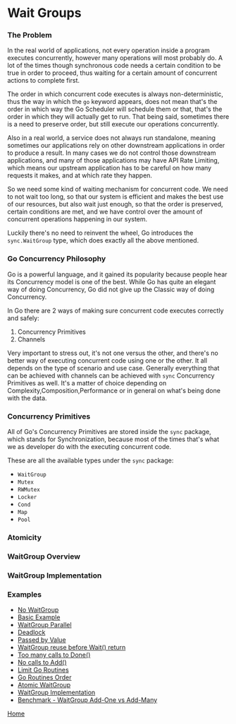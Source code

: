 # Wait Groups

### The Problem

In the real world of applications, not every operation inside a program executes concurrently,
however many operations will most probably do. A lot of the times though synchronous code
needs a certain condition to be true in order to proceed, thus waiting for a certain amount
of concurrent actions to complete first.

The order in which concurrent code executes is always non-deterministic, thus the way in which
the `go` keyword appears, does not mean that's the order in which way the Go Scheduler will
schedule them or that, that's the order in which they will actually get to run.
That being said, sometimes there is a need to preserve order, but still execute our
operations concurrently.

Also in a real world, a service does not always run standalone, meaning sometimes our applications
rely on other downstream applications in order to produce a result. In many cases we do not control
those downstream applications, and many of those applications may have API Rate Limiting, which means
our upstream application has to be careful on how many requests it makes, and at which rate they happen.

So we need some kind of waiting mechanism for concurrent code. We need to not wait too long,
so that our system is efficient and makes the best use of our resources, but also wait just enough,
so that the order is preserved, certain conditions are met, and we have control over
the amount of concurrent operations happening in our system.

Luckily there's no need to reinvent the wheel, Go introduces the `sync.WaitGroup` type,
which does exactly all the above mentioned.

### Go Concurrency Philosophy

Go is a powerful language, and it gained its popularity because people hear
its Concurrency model is one of the best. While Go has quite an elegant way
of doing Concurrency, Go did not give up the Classic way of doing Concurrency.

In Go there are 2 ways of making sure concurrent code executes correctly and safely:

1. Concurrency Primitives
2. Channels

Very important to stress out, it's not one versus the other, and there's no better
way of executing concurrent code using one or the other. It all depends on the
type of scenario and use case. Generally everything that can be achieved with channels
can be achieved with `sync` Concurrency Primitives as well. It's a matter of choice depending on
Complexity,Composition,Performance or in general on what's being done with the data.

### Concurrency Primitives

All of Go's Concurrency Primitives are stored inside the `sync` package, which stands for
Synchronization, because most of the times that's what we as developer do with the
executing concurrent code.

These are all the available types under the `sync` package:

- `WaitGroup`
- `Mutex`
- `RWMutex`
- `Locker`
- `Cond`
- `Map`
- `Pool`

### Atomicity

### WaitGroup Overview

### WaitGroup Implementation

### Examples

- [No WaitGroup](https://github.com/golang-basics/concurrency/blob/master/waitgroups/no-waitgroup/main.go)
- [Basic Example](https://github.com/golang-basics/concurrency/blob/master/waitgroups/basic/main.go)
- [WaitGroup Parallel](https://github.com/golang-basics/concurrency/blob/master/waitgroups/waitgroup-parallel/main.go)
- [Deadlock](https://github.com/golang-basics/concurrency/blob/master/waitgroups/deadlock/main.go)
- [Passed by Value](https://github.com/golang-basics/concurrency/blob/master/waitgroups/passed-by-value/main.go)
- [WaitGroup reuse before Wait() return](https://github.com/golang-basics/concurrency/blob/master/waitgroups/wg-reuse/main.go)
- [Too many calls to Done()](https://github.com/golang-basics/concurrency/blob/master/waitgroups/done-too-many-times/main.go)
- [No calls to Add()](https://github.com/golang-basics/concurrency/blob/master/waitgroups/no-add/main.go)
- [Limit Go Routines](https://github.com/golang-basics/concurrency/blob/master/waitgroups/limit-goroutines/main.go)
- [Go Routines Order](https://github.com/golang-basics/concurrency/blob/master/waitgroups/goroutines-order/main.go)
- [Atomic WaitGroup](https://github.com/golang-basics/concurrency/blob/master/waitgroups/atomic-waitgroup/main.go)
- [WaitGroup Implementation](https://github.com/golang-basics/concurrency/blob/master/waitgroups/waitgroup-implementation/main.go)
- [Benchmark - WaitGroup Add-One vs Add-Many](https://github.com/golang-basics/concurrency/blob/master/waitgroups/benchmarks/add1_vs_addmany_test.go)

[Home](https://github.com/golang-basics/concurrency)
